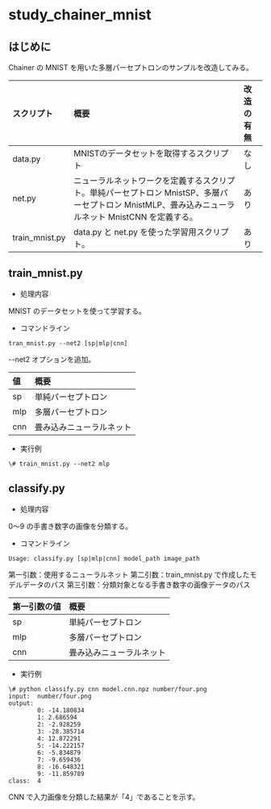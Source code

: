 # study_chainer_mnist

## はじめに
Chainer の MNIST を用いた多層パーセプトロンのサンプルを改造してみる。

|スクリプト|概要|改造の有無|
|:--|:--|:--|
|data.py|MNISTのデータセットを取得するスクリプト|なし|
|net.py|ニューラルネットワークを定義するスクリプト。単純パーセプトロン MnistSP、多層パーセプトロン MnistMLP、畳み込みニューラルネット MnistCNN を定義する。|あり|
|train_mnist.py|data.py と net.py を使った学習用スクリプト。|あり|


## train_mnist.py

- 処理内容

MNIST のデータセットを使って学習する。

- コマンドライン

```
tran_mnist.py --net2 [sp|mlp|cnn]
```

--net2 オプションを追加。

|値|概要|
|:--|:--|
|sp|単純パーセプトロン|
|mlp|多層パーセプトロン|
|cnn|畳み込みニューラルネット|

- 実行例
```
\# train_mnist.py --net2 mlp
```

## classify.py

- 処理内容

0～9 の手書き数字の画像を分類する。

- コマンドライン

```
Usage: classify.py [sp|mlp|cnn] model_path image_path
```

第一引数：使用するニューラルネット
第二引数：train_mnist.py で作成したモデルデータのパス
第三引数：分類対象となる手書き数字の画像データのパス

|第一引数の値|概要|
|:--|:--|
|sp|単純パーセプトロン|
|mlp|多層パーセプトロン|
|cnn|畳み込みニューラルネット|

- 実行例

```
\# python classify.py cnn model.cnn.npz number/four.png
input:  number/four.png
output:
        0: -14.180834
        1: 2.686594
        2: -2.928259
        3: -28.385714
        4: 12.872291
        5: -14.222157
        6: -5.834879
        7: -9.659436
        8: -16.648321
        9: -11.859789
class:  4
```

CNN で入力画像を分類した結果が「4」であることを示す。
